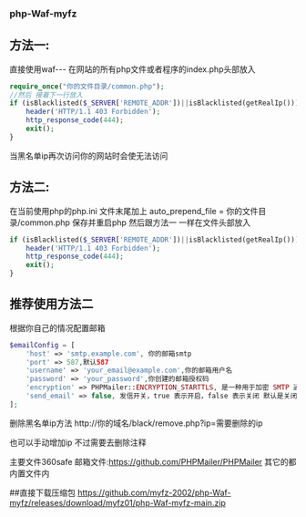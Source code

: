 ### php-Waf-myfz

## 方法一:
直接使用waf--- 在网站的所有php文件或者程序的index.php头部放入 
```php
require_once("你的文件目录/common.php");
//然后 接着下一行放入
if (isBlacklisted($_SERVER['REMOTE_ADDR'])||isBlacklisted(getRealIp())) {
    header('HTTP/1.1 403 Forbidden');
    http_response_code(444);
    exit();
}
```
当黑名单ip再次访问你的网站时会使无法访问


## 方法二:

在当前使用php的php.ini 文件末尾加上
auto_prepend_file = 你的文件目录/common.php
保存并重启php
然后跟方法一 一样在文件头部放入
```php
if (isBlacklisted($_SERVER['REMOTE_ADDR'])||isBlacklisted(getRealIp())) {
    header('HTTP/1.1 403 Forbidden');
    http_response_code(444);
    exit();
}
```

推荐使用方法二
------------------------------------------------

根据你自己的情况配置邮箱
```php
$emailConfig = [
    'host' => 'smtp.example.com', 你的邮箱smtp
    'port' => 587,默认587 
    'username' => 'your_email@example.com',你的邮箱用户名
    'password' => 'your_password',你创建的邮箱授权码
    'encryption' => PHPMailer::ENCRYPTION_STARTTLS, 是一种用于加密 SMTP 通信的协议
    'send_email' => false, 发信开关，true 表示开启，false 表示关闭 默认是关闭的
];
```

删除黑名单ip方法
http://你的域名/black/remove.php?ip=需要删除的ip

也可以手动增加ip 不过需要去删除注释


主要文件360safe
邮箱文件:https://github.com/PHPMailer/PHPMailer
其它的都内置文件内

##直接下载压缩包
https://github.com/myfz-2002/php-Waf-myfz/releases/download/myfz01/php-Waf-myfz-main.zip
